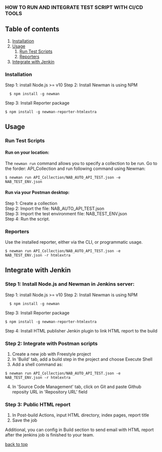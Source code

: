 ### HOW TO RUN AND INTEGRATE TEST SCRIPT WITH CI/CD TOOLS


## Table of contents

1. [Installation](#installation)
2. [Usage](#usage)
    1. [Run Test Scripts](#run-test-scripts)
    2. [Reporters](#reporters)
3. [Integrate with Jenkin](#integrate-with-jenkin)


### Installation
Step 1: install Node.js >= v10
Step 2: Install Newman is using NPM
```console
  $ npm install -g newman
```
Step 3: Install Reporter package
```console
$ npm install -g newman-reporter-htmlextra
```

## Usage

### Run Test Scripts

#### Run on your location:
The `newman run` command allows you to specify a collection to be run. Go to the forder: API_Collection and run following command using Newman:

```console
$ newman run API_Collection/NAB_AUTO_API_TEST.json -e NAB_TEST_ENV.json
```
#### Run via your Postman desktop:
Step 1: Create a collection<br/>
Step 2: Import the file: NAB_AUTO_API_TEST.json<br/>
Step 3: Import the test environment file: NAB_TEST_ENV.json<br/>
Step 4: Run the script.<br/>
  
### Reporters
Use the installed reporter, either via the CLI, or programmatic usage.<br/>

```console
$ newman run API_Collection/NAB_AUTO_API_TEST.json -e NAB_TEST_ENV.json -r htmlextra
```

## Integrate with Jenkin

### Step 1: Install Node.js and Newman in Jenkins server:
Step 1: install Node.js >= v10
Step 2: Install Newman is using NPM
```console
  $ npm install -g newman
```
Step 3: Install Reporter package
```console
$ npm install -g newman-reporter-htmlextra
```
Step 4: Install HTML publisher Jenkin plugin to link HTML report to the build

### Step 2: Integrate with Postman scripts
 1. Create a new job with Freestyle project
 2. In 'Build' tab, add a build step in the project and choose Execute Shell
 3. Add a shell command as:

```console
$ newman run API_Collection/NAB_AUTO_API_TEST.json -e NAB_TEST_ENV.json -r htmlextra
```
4. In 'Source Code Management' tab, click on Git and paste Github reposity URL in 'Repository URL' field

### Step 3: Public HTML report
 1. In Post-build Actions, input HTML directory, index pages, report title
 2. Save the job

 Additional, you can config in Build section to send email with HTML report after the jenkins job is finished to your team.

[back to top](#table-of-contents)



